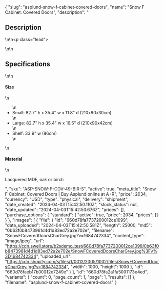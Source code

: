 {
  "slug": "asplund-snow-f-cabinet-covered-doors",
  "name": "Snow F Cabinet: Covered Doors",
  "description": "<h2>Description</h2>\n<!-- split -->\n<p class=\"lead\"> </p>\n<!-- split -->\n<h2>Specifications</h2>\n<!-- split -->\n<h4>Size</h4>\n<ul>\n<li>Small: 82.7\" h x 35.4\" w x 11.8\" d (210x90x30cm)</li>\n<li>Large: 82.7\" h x 35.4\" w x 16.5\" d (210x90x42cm)</li>\n<li>Shelf: 33.9\" w (86cm)</li>\n</ul>\n<h4>Material</h4>\n<p>Lacquered MDF, oak or birch</p>",
  "sku": "ASP-SNOW-F-COV-49-BIR-S",
  "active": true,
  "meta_title": "Snow F Cabinet: Covered Doors | Buy Asplund online at A+R",
  "price": 2034,
  "currency": "USD",
  "type": "physical",
  "delivery": "shipment",
  "date_created": "2024-04-03T15:42:50.110Z",
  "stock_status": null,
  "date_updated": "2024-04-03T15:42:50.676Z",
  "prices": [],
  "purchase_options": {
    "standard": {
      "active": true,
      "price": 2034,
      "prices": []
    }
  },
  "images": [
    {
      "file": {
        "id": "660d78fa7737200012ce1099",
        "date_uploaded": "2024-04-03T15:42:50.581Z",
        "length": 25000,
        "md5": "0b63f0b8473961d4d1d83ed72a2e702e",
        "filename": "SnowFCoveredDoorsCharGrey.jpg?v=1684742334",
        "content_type": "image/jpeg",
        "url": "https://cdn.swell.store/b2sdemo_test/660d78fa7737200012ce1099/0b63f0b8473961d4d1d83ed72a2e702e/SnowFCoveredDoorsCharGrey.jpg%3Fv%3D1684742334",
        "uploaded_url": "https://cdn.shopify.com/s/files/1/0012/2005/1002/files/SnowFCoveredDoorsCharGrey.jpg?v=1684742334",
        "width": 1000,
        "height": 1000
      },
      "id": "660d78faeb17b00012e7249e"
    }
  ],
  "id": "660d78fa2a1fa5001173e4ed",
  "variants": {
    "count": 0,
    "page_count": 1,
    "page": 1,
    "results": []
  },
  "filename": "asplund-snow-f-cabinet-covered-doors"
}